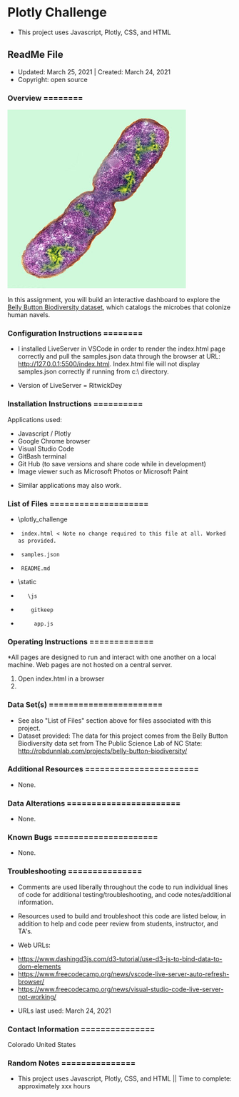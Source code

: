 # Plotly Challenge
* This project uses Javascript, Plotly, CSS, and HTML

## ReadMe File
* Updated: March 25, 2021 | Created: March 24, 2021
* Copyright: open source



### Overview ========
![Bacteria by filterforge.com](Images/bacteria.jpg)

In this assignment, you will build an interactive dashboard to explore the [Belly Button Biodiversity dataset](http://robdunnlab.com/projects/belly-button-biodiversity/), which catalogs the microbes that colonize human navels.




### Configuration Instructions ========
* I installed LiveServer in VSCode in order to render the index.html page correctly and pull the samples.json data through the browser at URL: http://127.0.0.1:5500/index.html. Index.html file will not display samples.json correctly if running from c:\ directory.

* Version of LiveServer = RitwickDey


### Installation Instructions ==========
Applications used:

- Javascript / Plotly
- Google Chrome browser
- Visual Studio Code
- GitBash terminal
- Git Hub (to save versions and share code while in development)
- Image viewer such as Microsoft Photos or Microsoft Paint
* Similar applications may also work.



### List of Files ====================
* \plotly_challenge
*      index.html < Note no change required to this file at all. Worked as provided.
*      samples.json
*      README.md
*   \static
*        \js
*         gitkeep
*          app.js  




### Operating Instructions =============
*All pages are designed to run and interact with one another on a local machine. Web pages are not hosted on a central server.

1. Open index.html in a browser
2. 



### Data Set(s) =======================
* See also "List of Files" section above for files associated with this project.
* Dataset provided: 
The data for this project comes from the Belly Button Biodiversity data set from The Public Science Lab of NC State: http://robdunnlab.com/projects/belly-button-biodiversity/

### Additional Resources =======================
* None.


###  Data Alterations =======================
* None.


###  Known Bugs =====================
* None.


### Troubleshooting ===============
* Comments are used liberally throughout the code to run individual lines of code for additional testing/troubleshooting, and code notes/additional information.

* Resources used to build and troubleshoot this code are listed below, in addition to help and code peer review from students, instructor, and TA's.

* Web URLs:
- https://www.dashingd3js.com/d3-tutorial/use-d3-js-to-bind-data-to-dom-elements
- https://www.freecodecamp.org/news/vscode-live-server-auto-refresh-browser/
- https://www.freecodecamp.org/news/visual-studio-code-live-server-not-working/

* URLs last used: March 24, 2021


###  Contact Information ===============
Colorado   United States


### Random Notes ===============
* This project uses Javascript, Plotly, CSS, and HTML  ||  Time to complete: approximately xxx hours
